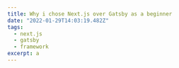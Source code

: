 ```yaml
---
title: Why i chose Next.js over Gatsby as a beginner
date: "2022-01-29T14:03:19.482Z" 
tags:
  - next.js
  - gatsby
  - framework
excerpt: a
---
```

